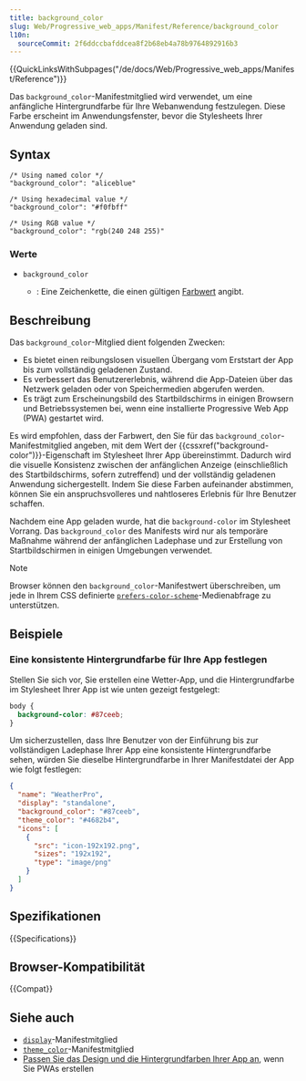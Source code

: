```yaml
---
title: background_color
slug: Web/Progressive_web_apps/Manifest/Reference/background_color
l10n:
  sourceCommit: 2f6ddccbafddcea8f2b68eb4a78b9764892916b3
---
```


{{QuickLinksWithSubpages("/de/docs/Web/Progressive_web_apps/Manifest/Reference")}}

Das `background_color`-Manifestmitglied wird verwendet, um eine anfängliche Hintergrundfarbe für Ihre Webanwendung festzulegen. Diese Farbe erscheint im Anwendungsfenster, bevor die Stylesheets Ihrer Anwendung geladen sind.

## Syntax

```json-nolint
/* Using named color */
"background_color": "aliceblue"

/* Using hexadecimal value */
"background_color": "#f0fbff"

/* Using RGB value */
"background_color": "rgb(240 248 255)"
```

### Werte

- `background_color`

  - : Eine Zeichenkette, die einen gültigen [Farbwert](/de/docs/Web/CSS/color_value) angibt.

## Beschreibung

Das `background_color`-Mitglied dient folgenden Zwecken:

- Es bietet einen reibungslosen visuellen Übergang vom Erststart der App bis zum vollständig geladenen Zustand.
- Es verbessert das Benutzererlebnis, während die App-Dateien über das Netzwerk geladen oder von Speichermedien abgerufen werden.
- Es trägt zum Erscheinungsbild des Startbildschirms in einigen Browsern und Betriebssystemen bei, wenn eine installierte Progressive Web App (PWA) gestartet wird.

Es wird empfohlen, dass der Farbwert, den Sie für das `background_color`-Manifestmitglied angeben, mit dem Wert der {{cssxref("background-color")}}-Eigenschaft im Stylesheet Ihrer App übereinstimmt. Dadurch wird die visuelle Konsistenz zwischen der anfänglichen Anzeige (einschließlich des Startbildschirms, sofern zutreffend) und der vollständig geladenen Anwendung sichergestellt. Indem Sie diese Farben aufeinander abstimmen, können Sie ein anspruchsvolleres und nahtloseres Erlebnis für Ihre Benutzer schaffen.

Nachdem eine App geladen wurde, hat die `background-color` im Stylesheet Vorrang. Das `background_color` des Manifests wird nur als temporäre Maßnahme während der anfänglichen Ladephase und zur Erstellung von Startbildschirmen in einigen Umgebungen verwendet.

> [!NOTE]
> Browser können den `background_color`-Manifestwert überschreiben, um jede in Ihrem CSS definierte [`prefers-color-scheme`](/de/docs/Web/CSS/@media/prefers-color-scheme)-Medienabfrage zu unterstützen.

## Beispiele

### Eine konsistente Hintergrundfarbe für Ihre App festlegen

Stellen Sie sich vor, Sie erstellen eine Wetter-App, und die Hintergrundfarbe im Stylesheet Ihrer App ist wie unten gezeigt festgelegt:

```css
body {
  background-color: #87ceeb;
}
```

Um sicherzustellen, dass Ihre Benutzer von der Einführung bis zur vollständigen Ladephase Ihrer App eine konsistente Hintergrundfarbe sehen, würden Sie dieselbe Hintergrundfarbe in Ihrer Manifestdatei der App wie folgt festlegen:

```json
{
  "name": "WeatherPro",
  "display": "standalone",
  "background_color": "#87ceeb",
  "theme_color": "#4682b4",
  "icons": [
    {
      "src": "icon-192x192.png",
      "sizes": "192x192",
      "type": "image/png"
    }
  ]
}
```

## Spezifikationen

{{Specifications}}

## Browser-Kompatibilität

{{Compat}}

## Siehe auch

- [`display`](/de/docs/Web/Progressive_web_apps/Manifest/Reference/display)-Manifestmitglied
- [`theme_color`](/de/docs/Web/Progressive_web_apps/Manifest/Reference/theme_color)-Manifestmitglied
- [Passen Sie das Design und die Hintergrundfarben Ihrer App an](/de/docs/Web/Progressive_web_apps/How_to/Customize_your_app_colors), wenn Sie PWAs erstellen
